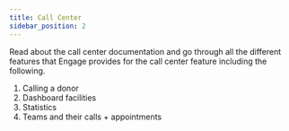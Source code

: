 ```yaml
---
title: Call Center
sidebar_position: 2
---
```


Read about the call center documentation and go through all the different features that Engage provides for the call center feature including the following.

1. Calling a donor
2. Dashboard facilities
3. Statistics
4. Teams and their calls + appointments

